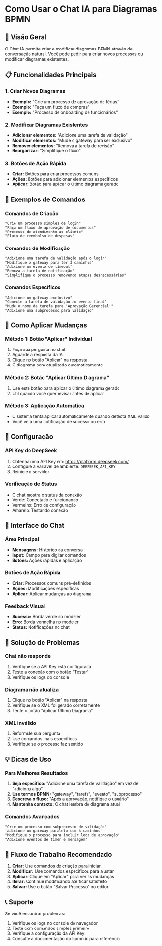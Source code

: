 # Como Usar o Chat IA para Diagramas BPMN

## 🚀 Visão Geral

O Chat IA permite criar e modificar diagramas BPMN através de conversação natural. Você pode pedir para criar novos processos ou modificar diagramas existentes.

## 📋 Funcionalidades Principais

### 1. Criar Novos Diagramas
- **Exemplo:** "Crie um processo de aprovação de férias"
- **Exemplo:** "Faça um fluxo de compras"
- **Exemplo:** "Processo de onboarding de funcionários"

### 2. Modificar Diagramas Existentes
- **Adicionar elementos:** "Adicione uma tarefa de validação"
- **Modificar elementos:** "Mude o gateway para ser exclusivo"
- **Remover elementos:** "Remova a tarefa de revisão"
- **Reorganizar:** "Simplifique o fluxo"

### 3. Botões de Ação Rápida
- **Criar:** Botões para criar processos comuns
- **Ações:** Botões para adicionar elementos específicos
- **Aplicar:** Botão para aplicar o último diagrama gerado

## 💬 Exemplos de Comandos

### Comandos de Criação
```
"Crie um processo simples de login"
"Faça um fluxo de aprovação de documentos"
"Processo de atendimento ao cliente"
"Fluxo de reembolso de despesas"
```

### Comandos de Modificação
```
"Adicione uma tarefa de validação após o login"
"Modifique o gateway para ter 3 caminhos"
"Adicione um evento de timeout"
"Remova a tarefa de notificação"
"Simplifique o processo removendo etapas desnecessárias"
```

### Comandos Específicos
```
"Adicione um gateway exclusivo"
"Conecte a tarefa de validação ao evento final"
"Mude o nome da tarefa para 'Aprovação Gerencial'"
"Adicione uma subprocesso para validação"
```

## 🎯 Como Aplicar Mudanças

### Método 1: Botão "Aplicar" Individual
1. Faça sua pergunta no chat
2. Aguarde a resposta da IA
3. Clique no botão "Aplicar" na resposta
4. O diagrama será atualizado automaticamente

### Método 2: Botão "Aplicar Último Diagrama"
1. Use este botão para aplicar o último diagrama gerado
2. Útil quando você quer revisar antes de aplicar

### Método 3: Aplicação Automática
- O sistema tenta aplicar automaticamente quando detecta XML válido
- Você verá uma notificação de sucesso ou erro

## 🔧 Configuração

### API Key do DeepSeek
1. Obtenha uma API Key em: https://platform.deepseek.com/
2. Configure a variável de ambiente: `DEEPSEEK_API_KEY`
3. Reinicie o servidor

### Verificação de Status
- O chat mostra o status da conexão
- Verde: Conectado e funcionando
- Vermelho: Erro de configuração
- Amarelo: Testando conexão

## 🎨 Interface do Chat

### Área Principal
- **Mensagens:** Histórico da conversa
- **Input:** Campo para digitar comandos
- **Botões:** Ações rápidas e aplicação

### Botões de Ação Rápida
- **Criar:** Processos comuns pré-definidos
- **Ações:** Modificações específicas
- **Aplicar:** Aplicar mudanças ao diagrama

### Feedback Visual
- **Sucesso:** Borda verde no modeler
- **Erro:** Borda vermelha no modeler
- **Status:** Notificações no chat

## 🚨 Solução de Problemas

### Chat não responde
1. Verifique se a API Key está configurada
2. Teste a conexão com o botão "Testar"
3. Verifique os logs do console

### Diagrama não atualiza
1. Clique no botão "Aplicar" na resposta
2. Verifique se o XML foi gerado corretamente
3. Tente o botão "Aplicar Último Diagrama"

### XML inválido
1. Reformule sua pergunta
2. Use comandos mais específicos
3. Verifique se o processo faz sentido

## 💡 Dicas de Uso

### Para Melhores Resultados
1. **Seja específico:** "Adicione uma tarefa de validação" em vez de "adiciona algo"
2. **Use termos BPMN:** "gateway", "tarefa", "evento", "subprocesso"
3. **Descreva o fluxo:** "Após a aprovação, notifique o usuário"
4. **Mantenha contexto:** O chat lembra do diagrama atual

### Comandos Avançados
```
"Crie um processo com subprocesso de validação"
"Adicione um gateway paralelo com 3 caminhos"
"Modifique o processo para incluir loop de aprovação"
"Adicione eventos de timer e mensagem"
```

## 🔄 Fluxo de Trabalho Recomendado

1. **Criar:** Use comandos de criação para iniciar
2. **Modificar:** Use comandos específicos para ajustar
3. **Aplicar:** Clique em "Aplicar" para ver as mudanças
4. **Iterar:** Continue modificando até ficar satisfeito
5. **Salvar:** Use o botão "Salvar Processo" no editor

## 📞 Suporte

Se você encontrar problemas:
1. Verifique os logs no console do navegador
2. Teste com comandos simples primeiro
3. Verifique a configuração da API Key
4. Consulte a documentação do bpmn.io para referência 
